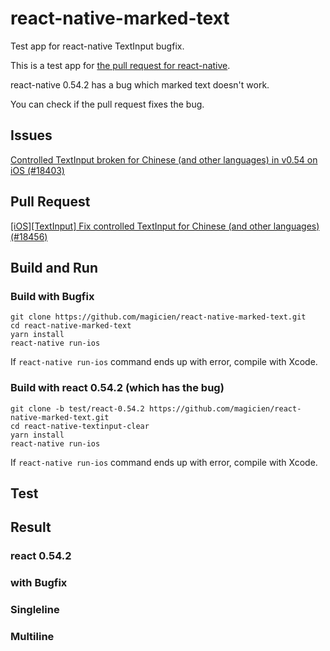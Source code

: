 # react-native-marked-text
Test app for react-native TextInput bugfix.

This is a test app for [the pull request for react-native](https://github.com/facebook/react-native/pull/18456).

react-native 0.54.2 has a bug which marked text doesn't work.

You can check if the pull request fixes the bug.

## Issues

[Controlled TextInput broken for Chinese (and other languages) in v0.54 on iOS (#18403)](https://github.com/facebook/react-native/issues/18403)

## Pull Request

[[iOS][TextInput] Fix controlled TextInput for Chinese (and other languages) (#18456)](https://github.com/facebook/react-native/pull/18456)

## Build and Run

### Build with Bugfix

```
git clone https://github.com/magicien/react-native-marked-text.git
cd react-native-marked-text
yarn install
react-native run-ios
```

If `react-native run-ios` command ends up with error, compile with Xcode.

### Build with react 0.54.2 (which has the bug)

```
git clone -b test/react-0.54.2 https://github.com/magicien/react-native-marked-text.git
cd react-native-textinput-clear
yarn install
react-native run-ios
```

If `react-native run-ios` command ends up with error, compile with Xcode.

## Test



## Result

### react 0.54.2



### with Bugfix


### Singleline


### Multiline


